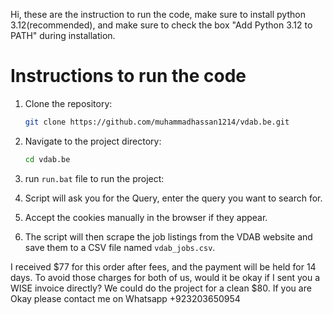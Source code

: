 Hi, these are the instruction to run the code, make sure to install python 3.12(recommended), and make sure to check the box "Add Python 3.12 to PATH" during installation.

# Instructions to run the code
1. Clone the repository:
   ```bash
   git clone https://github.com/muhammadhassan1214/vdab.be.git
   
2. Navigate to the project directory:
    ```bash
    cd vdab.be
   
3. run `run.bat` file to run the project:

4. Script will ask you for the Query, enter the query you want to search for.

5. Accept the cookies manually in the browser if they appear.

6. The script will then scrape the job listings from the VDAB website and save them to a CSV file named `vdab_jobs.csv`.

I received $77 for this order after fees, and the payment will be held for 14 days. To avoid those charges for both of us, would it be okay if I sent you a WISE invoice directly? We could do the project for a clean $80. If you are Okay please contact me on Whatsapp +923203650954
